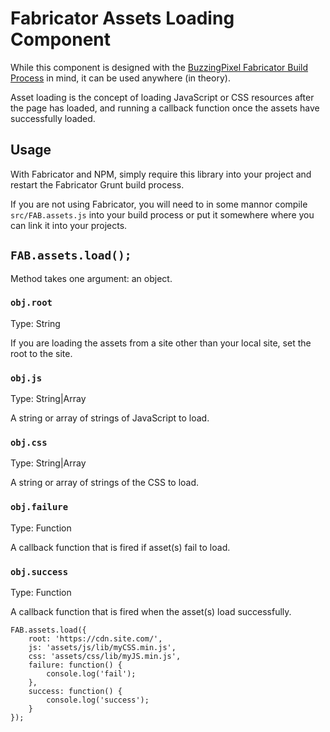# Fabricator Assets Loading Component

While this component is designed with the [BuzzingPixel Fabricator Build Process](https://github.com/tjdraper/buzzing-pixel-fabricator) in mind, it can be used anywhere (in theory).

Asset loading is the concept of loading JavaScript or CSS resources after the page has loaded, and running a callback function once the assets have successfully loaded.

## Usage

With Fabricator and NPM, simply require this library into your project and restart the Fabricator Grunt build process.

If you are not using Fabricator, you will need to in some mannor compile `src/FAB.assets.js` into your build process or put it somewhere where you can link it into your projects.

## `FAB.assets.load();`

Method takes one argument: an object.

### `obj.root`

Type: String

If you are loading the assets from a site other than your local site, set the root to the site.

### `obj.js`

Type: String|Array

A string or array of strings of JavaScript to load.

### `obj.css`

Type: String|Array

A string or array of strings of the CSS to load.

### `obj.failure`

Type: Function

A callback function that is fired if asset(s) fail to load.

### `obj.success`

Type: Function

A callback function that is fired when the asset(s) load successfully.

```
FAB.assets.load({
    root: 'https://cdn.site.com/',
    js: 'assets/js/lib/myCSS.min.js',
    css: 'assets/css/lib/myJS.min.js',
    failure: function() {
        console.log('fail');
    },
    success: function() {
        console.log('success');
    }
});
```
